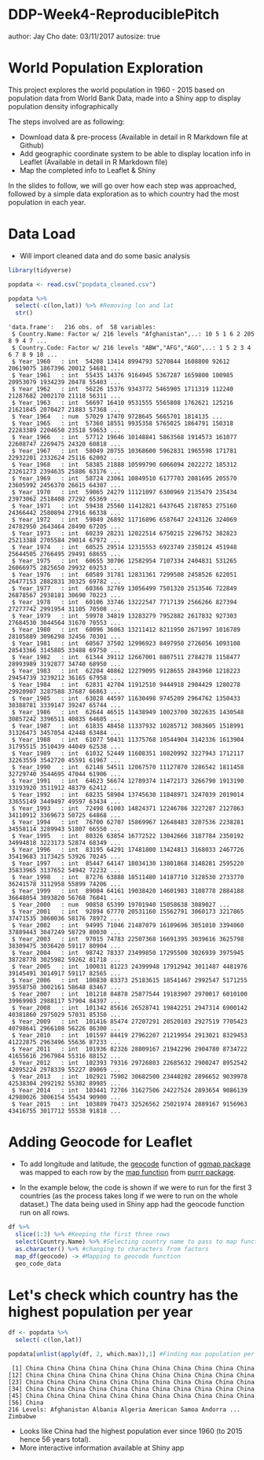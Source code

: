 DDP-Week4-ReproduciblePitch
========================================================
author: Jay Cho
date: 03/11/2017
autosize: true

World Population Exploration
========================================================

This project explores the world population in 1960 - 2015 based on population data from World Bank Data, made into a Shiny app to display population density infographically

The steps involved are as following:
- Download data & pre-process (Available in detail in R Markdown file at Github)
- Add geographic coordinate system to be able to display location info in Leaflet (Available in detail in R Markdown file)
- Map the completed info to Leaflet & Shiny

In the slides to follow, we will go over how each step was approached, followed by a simple data exploration as to which country had the most population in each year.

Data Load 
========================================================
- Will import cleaned data and do some basic analysis

```r
library(tidyverse)

popdata <- read.csv("popdata_cleaned.csv")

popdata %>%
  select(-c(lon,lat)) %>% #Removing lon and lat
  str()
```

```
'data.frame':	216 obs. of  58 variables:
 $ Country.Name: Factor w/ 216 levels "Afghanistan",..: 10 5 1 6 2 205 8 9 4 7 ...
 $ Country.Code: Factor w/ 216 levels "ABW","AFG","AGO",..: 1 5 2 3 4 6 7 8 9 10 ...
 $ Year_1960   : int  54208 13414 8994793 5270844 1608800 92612 20619075 1867396 20012 54681 ...
 $ Year_1961   : int  55435 14376 9164945 5367287 1659800 100985 20953079 1934239 20478 55403 ...
 $ Year_1962   : int  56226 15376 9343772 5465905 1711319 112240 21287682 2002170 21118 56311 ...
 $ Year_1963   : int  56697 16410 9531555 5565808 1762621 125216 21621845 2070427 21883 57368 ...
 $ Year_1964   : num  57029 17470 9728645 5665701 1814135 ...
 $ Year_1965   : int  57360 18551 9935358 5765025 1864791 150318 22283389 2204650 23518 59653 ...
 $ Year_1966   : int  57712 19646 10148841 5863568 1914573 161077 22608747 2269475 24320 60818 ...
 $ Year_1967   : int  58049 20755 10368600 5962831 1965598 171781 22932201 2332624 25116 62002 ...
 $ Year_1968   : int  58385 21888 10599790 6066094 2022272 185312 23261273 2394635 25886 63176 ...
 $ Year_1969   : int  58724 23061 10849510 6177703 2081695 205570 23605992 2456370 26615 64307 ...
 $ Year_1970   : int  59065 24279 11121097 6300969 2135479 235434 23973062 2518408 27292 65369 ...
 $ Year_1971   : int  59438 25560 11412821 6437645 2187853 275160 24366442 2580894 27916 66338 ...
 $ Year_1972   : int  59849 26892 11716896 6587647 2243126 324069 24782950 2643464 28490 67205 ...
 $ Year_1973   : int  60239 28231 12022514 6750215 2296752 382823 25213388 2705584 29014 67972 ...
 $ Year_1974   : int  60525 29514 12315553 6923749 2350124 451948 25644505 2766495 29491 68655 ...
 $ Year_1975   : int  60655 30706 12582954 7107334 2404831 531265 26066975 2825650 29932 69253 ...
 $ Year_1976   : int  60589 31781 12831361 7299508 2458526 622051 26477153 2882831 30325 69782 ...
 $ Year_1977   : int  60366 32769 13056499 7501320 2513546 722849 26878567 2938181 30690 70223 ...
 $ Year_1978   : int  60106 33746 13222547 7717139 2566266 827394 27277742 2991954 31105 70508 ...
 $ Year_1979   : int  59978 34819 13283279 7952882 2617832 927303 27684530 3044564 31670 70553 ...
 $ Year_1980   : int  60096 36063 13211412 8211950 2671997 1016789 28105889 3096298 32456 70301 ...
 $ Year_1981   : int  60567 37502 12996923 8497950 2726056 1093108 28543366 3145885 33488 69750 ...
 $ Year_1982   : int  61344 39112 12667001 8807511 2784278 1158477 28993989 3192877 34740 68950 ...
 $ Year_1983   : int  62204 40862 12279095 9128655 2843960 1218223 29454739 3239212 36165 67958 ...
 $ Year_1984   : int  62831 42704 11912510 9444918 2904429 1280278 29920907 3287588 37687 66863 ...
 $ Year_1985   : int  63028 44597 11630498 9745209 2964762 1350433 30388781 3339147 39247 65744 ...
 $ Year_1986   : int  62644 46515 11438949 10023700 3022635 1430548 30857242 3396511 40835 64605 ...
 $ Year_1987   : int  61835 48458 11337932 10285712 3083605 1518991 31326473 3457054 42448 63484 ...
 $ Year_1988   : int  61077 50431 11375768 10544904 3142336 1613904 31795515 3510439 44049 62538 ...
 $ Year_1989   : int  61032 52449 11608351 10820992 3227943 1712117 32263559 3542720 45591 61967 ...
 $ Year_1990   : int  62148 54511 12067570 11127870 3286542 1811458 32729740 3544695 47044 61906 ...
 $ Year_1991   : int  64623 56674 12789374 11472173 3266790 1913190 33193920 3511912 48379 62412 ...
 $ Year_1992   : int  68235 58904 13745630 11848971 3247039 2019014 33655149 3449497 49597 63434 ...
 $ Year_1993   : int  72498 61003 14824371 12246786 3227287 2127863 34110912 3369673 50725 64868 ...
 $ Year_1994   : int  76700 62707 15869967 12648483 3207536 2238281 34558114 3289943 51807 66550 ...
 $ Year_1995   : int  80326 63854 16772522 13042666 3187784 2350192 34994818 3223173 52874 68349 ...
 $ Year_1996   : int  83195 64291 17481800 13424813 3168033 2467726 35419683 3173425 53926 70245 ...
 $ Year_1997   : int  85447 64147 18034130 13801868 3148281 2595220 35833965 3137652 54942 72232 ...
 $ Year_1998   : int  87276 63888 18511480 14187710 3128530 2733770 36241578 3112958 55899 74206 ...
 $ Year_1999   : int  89004 64161 19038420 14601983 3108778 2884188 36648054 3093820 56768 76041 ...
 $ Year_2000   : num  90858 65399 19701940 15058638 3089027 ...
 $ Year_2001   : int  92894 67770 20531160 15562791 3060173 3217865 37471535 3060036 58176 78972 ...
 $ Year_2002   : int  94995 71046 21487079 16109696 3051010 3394060 37889443 3047249 58729 80030 ...
 $ Year_2003   : int  97015 74783 22507368 16691395 3039616 3625798 38309475 3036420 59117 80904 ...
 $ Year_2004   : int  98742 78337 23499850 17295500 3026939 3975945 38728778 3025982 59262 81718 ...
 $ Year_2005   : int  100031 81223 24399948 17912942 3011487 4481976 39145491 3014917 59117 82565 ...
 $ Year_2006   : int  100830 83373 25183615 18541467 2992547 5171255 39558750 3002161 58648 83467 ...
 $ Year_2007   : int  101218 84878 25877544 19183907 2970017 6010100 39969903 2988117 57904 84397 ...
 $ Year_2008   : int  101342 85616 26528741 19842251 2947314 6900142 40381860 2975029 57031 85350 ...
 $ Year_2009   : int  101416 85474 27207291 20520103 2927519 7705423 40798641 2966108 56226 86300 ...
 $ Year_2010   : int  101597 84419 27962207 21219954 2913021 8329453 41222875 2963496 55636 87233 ...
 $ Year_2011   : int  101936 82326 28809167 21942296 2904780 8734722 41655616 2967984 55316 88152 ...
 $ Year_2012   : int  102393 79316 29726803 22685632 2900247 8952542 42095224 2978339 55227 89069 ...
 $ Year_2013   : int  102921 75902 30682500 23448202 2896652 9039978 42538304 2992192 55302 89985 ...
 $ Year_2014   : int  103441 72786 31627506 24227524 2893654 9086139 42980026 3006154 55434 90900 ...
 $ Year_2015   : int  103889 70473 32526562 25021974 2889167 9156963 43416755 3017712 55538 91818 ...
```

Adding Geocode for Leaflet
===================
- To add longitude and latitude, the [geocode](https://www.rdocumentation.org/packages/ggmap/versions/2.6.1/topics/geocode) function of [ggmap package](https://www.rdocumentation.org/packages/ggmap/versions/2.6.1) was mapped to each row by the [map function](https://www.rdocumentation.org/packages/purrr/versions/0.2.2/topics/map) from [purrr package](https://www.rdocumentation.org/packages/purrr/versions/0.2.2).

- In the example below, the code is shown if we were to run for the first 3 countries (as the process takes long if we were to run on the whole dataset.) The data being used in Shiny app had the geocode function run on all rows.

```r
df %>%
  slice(1:3) %>% #Keeping the first three rows
  select(Country.Name) %>% #Selecting country name to pass to map function
  as.character() %>% #changing to characters from factors
  map_df(geocode) -> #Mapping to geocode function
  geo_code_data
```



Let's check which country has the highest population per year
========================================================


```r
df <- popdata %>%
  select(-c(lon,lat)) 

popdata[unlist(apply(df, 2, which.max)),1] #Finding max population per column and print the corresponding country name
```

```
 [1] China China China China China China China China China China China
[12] China China China China China China China China China China China
[23] China China China China China China China China China China China
[34] China China China China China China China China China China China
[45] China China China China China China China China China China China
[56] China
216 Levels: Afghanistan Albania Algeria American Samoa Andorra ... Zimbabwe
```

- Looks like China had the highest population ever since 1960 (to 2015 hence 56 years total).
- More interactive information available at Shiny app

